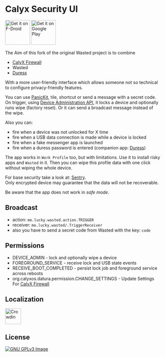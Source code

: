# Calyx Security UI
[<img 
     src="https://fdroid.gitlab.io/artwork/badge/get-it-on.png"
     alt="Get it on F-Droid"
     height="80">](https://f-droid.org/packages/me.lucky.wasted/)
[<img 
      src="https://play.google.com/intl/en_us/badges/images/generic/en-play-badge.png" 
      alt="Get it on Google Play" 
      height="80">](https://play.google.com/store/apps/details?id=me.lucky.wasted)

The Aim of this fork of the original Wasted project is to combine 
- [CalyX Firewall](https://gitlab.com/MarleyPlant/platform-packages-apps-securityfeatures)
- Wasted
- [Duress](https://github.com/x13a/Duress)

With a more user-friendly interface which allows someone not so technical to configure privacy-friendly features.

You can use [PanicKit](https://guardianproject.info/code/panickit/), tile, shortcut or send a 
message with a secret code. On trigger, using 
[Device Administration API](https://developer.android.com/guide/topics/admin/device-admin), it 
locks a device and optionally runs wipe (factory reset). Or it can send a broadcast message 
instead of the wipe.

Also you can:
* fire when a device was not unlocked for X time
* fire when a USB data connection is made while a device is locked
* fire when a fake messenger app is launched
* fire when a duress password is entered (companion app: [Duress](https://github.com/x13a/Duress))

The app works in `Work Profile` too, but with limitations. Use it to install risky apps and 
`Wasted` in it. Then you can wipe this profile data with one click without wiping the whole device.

For base security take a look at: [Sentry](https://github.com/x13a/Sentry).  
Only encrypted device may guarantee that the data will not be recoverable.

Be aware that the app does not work in _safe mode_.

## Broadcast

* action: `me.lucky.wasted.action.TRIGGER`
* receiver: `me.lucky.wasted/.TriggerReceiver`
* also you have to send a secret code from Wasted with the key: `code`

## Permissions

* DEVICE_ADMIN - lock and optionally wipe a device
* FOREGROUND_SERVICE - receive lock and USB state events
* RECEIVE_BOOT_COMPLETED - persist lock job and foreground service across reboots
* org.calyxos.datura.permission.CHANGE_SETTINGS - Update Settings For [CalyX Firewall](https://gitlab.com/MarleyPlant/platform-packages-apps-securityfeatures)

## Localization

[<img 
     height="51" 
     src="https://badges.crowdin.net/badge/dark/crowdin-on-light@2x.png" 
     alt="Crowdin">](https://crwd.in/me-lucky-wasted)

## License

[![GNU GPLv3 Image](https://www.gnu.org/graphics/gplv3-127x51.png)](https://www.gnu.org/licenses/gpl-3.0.en.html)
